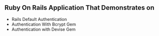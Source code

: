 ## Ruby On Rails Application That Demonstrates on

- Rails Default Authentication
- Authentication With Bcrypt Gem
- Authentication with Devise Gem

